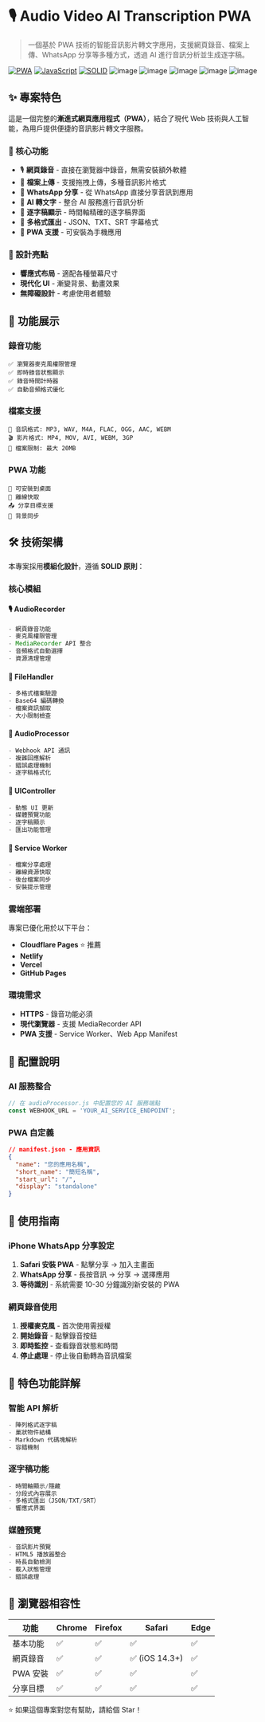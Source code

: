 # 🎙️ Audio Video AI Transcription PWA

> 一個基於 PWA 技術的智能音訊影片轉文字應用，支援網頁錄音、檔案上傳、WhatsApp 分享等多種方式，透過 AI 進行音訊分析並生成逐字稿。

[![PWA](https://img.shields.io/badge/PWA-ready-brightgreen.svg)](https://developers.google.com/web/progressive-web-apps/)
[![JavaScript](https://img.shields.io/badge/JavaScript-ES6+-yellow.svg)](https://developer.mozilla.org/en-US/docs/Web/JavaScript)
[![SOLID](https://img.shields.io/badge/Architecture-SOLID-blue.svg)](https://en.wikipedia.org/wiki/SOLID)
![image](https://github.com/user-attachments/assets/0934a251-ccb8-4f9e-a87d-f513f8aa6603)
![image](https://github.com/user-attachments/assets/e610eced-906a-4f7f-aebe-cbd2b18024a0)
![image](https://github.com/user-attachments/assets/b026331d-8bb0-4897-870e-1b7b72e78de3)
![image](https://github.com/user-attachments/assets/2ace9b1f-ec79-42d8-8367-e3f9bd4f9823)
![image](https://github.com/user-attachments/assets/4dfc12fb-4f2f-4433-90b6-61adddc814b9)


## ✨ 專案特色

這是一個完整的**漸進式網頁應用程式（PWA）**，結合了現代 Web 技術與人工智能，為用戶提供便捷的音訊影片轉文字服務。

### 🎯 核心功能

- 🎙️ **網頁錄音** - 直接在瀏覽器中錄音，無需安裝額外軟體
- 📁 **檔案上傳** - 支援拖拽上傳，多種音訊影片格式
- 📱 **WhatsApp 分享** - 從 WhatsApp 直接分享音訊到應用
- 🤖 **AI 轉文字** - 整合 AI 服務進行音訊分析
- 📝 **逐字稿顯示** - 時間軸精確的逐字稿界面
- 💾 **多格式匯出** - JSON、TXT、SRT 字幕格式
- 📱 **PWA 支援** - 可安裝為手機應用

### 🎨 設計亮點

- **響應式布局** - 適配各種螢幕尺寸
- **現代化 UI** - 漸變背景、動畫效果
- **無障礙設計** - 考慮使用者體驗

## 🚀 功能展示

### 錄音功能
```
✅ 瀏覽器麥克風權限管理
✅ 即時錄音狀態顯示
✅ 錄音時間計時器
✅ 自動音頻格式優化
```

### 檔案支援
```
🎵 音訊格式: MP3, WAV, M4A, FLAC, OGG, AAC, WEBM
🎬 影片格式: MP4, MOV, AVI, WEBM, 3GP
📏 檔案限制: 最大 20MB
```

### PWA 功能
```
📱 可安裝到桌面
🔄 離線快取
📤 分享目標支援
🔔 背景同步
```

## 🛠️ 技術架構

本專案採用**模組化設計**，遵循 **SOLID 原則**：

### 核心模組

#### 🎙️ AudioRecorder 
```javascript
- 網頁錄音功能
- 麥克風權限管理
- MediaRecorder API 整合
- 音頻格式自動選擇
- 資源清理管理
```

#### 📁 FileHandler
```javascript
- 多格式檔案驗證
- Base64 編碼轉換
- 檔案資訊擷取
- 大小限制檢查
```

#### 🤖 AudioProcessor
```javascript
- Webhook API 通訊
- 複雜回應解析
- 錯誤處理機制
- 逐字稿格式化
```

#### 🎨 UIController
```javascript
- 動態 UI 更新
- 媒體預覽功能
- 逐字稿顯示
- 匯出功能管理
```

#### 📱 Service Worker
```javascript
- 檔案分享處理
- 離線資源快取
- 後台檔案同步
- 安裝提示管理
```


### 雲端部署
專案已優化用於以下平台：
- **Cloudflare Pages** ⭐ 推薦
- **Netlify**
- **Vercel**
- **GitHub Pages**

### 環境需求
- **HTTPS** - 錄音功能必須
- **現代瀏覽器** - 支援 MediaRecorder API
- **PWA 支援** - Service Worker、Web App Manifest

## 🔧 配置說明

### AI 服務整合
```javascript
// 在 audioProcessor.js 中配置您的 AI 服務端點
const WEBHOOK_URL = 'YOUR_AI_SERVICE_ENDPOINT';
```

### PWA 自定義
```json
// manifest.json - 應用資訊
{
  "name": "您的應用名稱",
  "short_name": "簡短名稱",
  "start_url": "/",
  "display": "standalone"
}
```

## 📱 使用指南

### iPhone WhatsApp 分享設定
1. **Safari 安裝 PWA** - 點擊分享 → 加入主畫面
2. **WhatsApp 分享** - 長按音訊 → 分享 → 選擇應用
3. **等待識別** - 系統需要 10-30 分鐘識別新安裝的 PWA

### 網頁錄音使用
1. **授權麥克風** - 首次使用需授權
2. **開始錄音** - 點擊錄音按鈕
3. **即時監控** - 查看錄音狀態和時間
4. **停止處理** - 停止後自動轉為音訊檔案

## 🌟 特色功能詳解

### 智能 API 解析
```javascript
- 陣列格式逐字稿
- 巢狀物件結構
- Markdown 代碼塊解析
- 容錯機制
```

### 逐字稿功能
```javascript
- 時間軸顯示/隱藏
- 分段式內容展示
- 多格式匯出（JSON/TXT/SRT）
- 響應式界面
```

### 媒體預覽
```javascript
- 音訊影片預覽
- HTML5 播放器整合
- 時長自動檢測
- 載入狀態管理
- 錯誤處理
```

## 🎯 瀏覽器相容性

| 功能 | Chrome | Firefox | Safari | Edge |
|------|--------|---------|--------|------|
| 基本功能 | ✅ | ✅ | ✅ | ✅ |
| 網頁錄音 | ✅ | ✅ | ✅ (iOS 14.3+) | ✅ |
| PWA 安裝 | ✅ | ✅ | ✅ | ✅ |
| 分享目標 | ✅ | ✅ | ✅ | ✅ |




⭐ 如果這個專案對您有幫助，請給個 Star！
